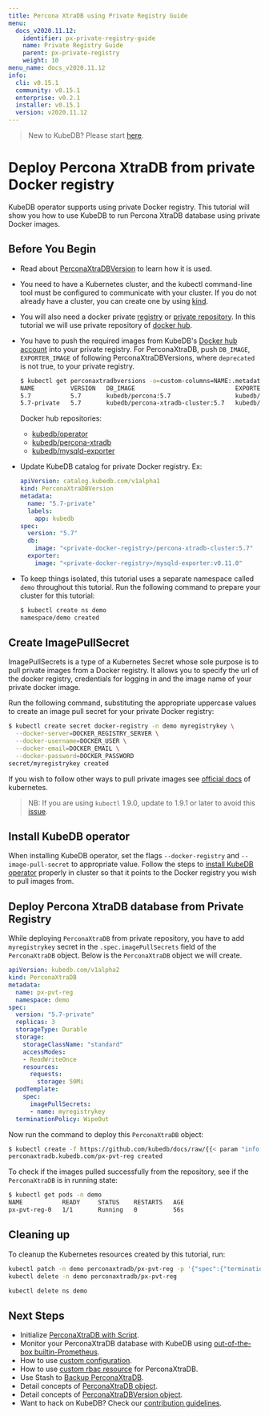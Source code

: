 ```yaml
---
title: Percona XtraDB using Private Registry Guide
menu:
  docs_v2020.11.12:
    identifier: px-private-registry-guide
    name: Private Registry Guide
    parent: px-private-registry
    weight: 10
menu_name: docs_v2020.11.12
info:
  cli: v0.15.1
  community: v0.15.1
  enterprise: v0.2.1
  installer: v0.15.1
  version: v2020.11.12
---
```


> New to KubeDB? Please start [here](/docs/v2020.11.12/README).

# Deploy Percona XtraDB from private Docker registry

KubeDB operator supports using private Docker registry. This tutorial will show you how to use KubeDB to run Percona XtraDB database using private Docker images.

## Before You Begin

- Read about [PerconaXtraDBVersion](/docs/v2020.11.12/guides/percona-xtradb/concepts/catalog) to learn how it is used.

- You need to have a Kubernetes cluster, and the kubectl command-line tool must be configured to communicate with your cluster. If you do not already have a cluster, you can create one by using [kind](https://kind.sigs.k8s.io/docs/user/quick-start/).

- You will also need a docker private [registry](https://docs.docker.com/registry/) or [private repository](https://docs.docker.com/docker-hub/repos/#private-repositories).  In this tutorial we will use private repository of [docker hub](https://hub.docker.com/).

- You have to push the required images from KubeDB's [Docker hub account](https://hub.docker.com/r/kubedb/) into your private registry. For PerconaXtraDB, push `DB_IMAGE`, `EXPORTER_IMAGE` of following PerconaXtraDBVersions, where `deprecated` is not true, to your private registry.

  ```bash
  $ kubectl get perconaxtradbversions -o=custom-columns=NAME:.metadata.name,VERSION:.spec.version,DB_IMAGE:.spec.db.image,EXPORTER_IMAGE:.spec.exporter.image,DEPRECATED:.spec.deprecated
  NAME          VERSION   DB_IMAGE                            EXPORTER_IMAGE                   DEPRECATED
  5.7           5.7       kubedb/percona:5.7                  kubedb/mysqld-exporter:v0.11.0   <none>
  5.7-private   5.7       kubedb/percona-xtradb-cluster:5.7   kubedb/mysqld-exporter:v0.11.0   <none>
  ```

  Docker hub repositories:

  - [kubedb/operator](https://hub.docker.com/r/kubedb/operator)
  - [kubedb/percona-xtradb](https://hub.docker.com/r/kubedb/percona-xtradb)
  - [kubedb/mysqld-exporter](https://hub.docker.com/r/kubedb/mysqld-exporter)

- Update KubeDB catalog for private Docker registry. Ex:

  ```yaml
  apiVersion: catalog.kubedb.com/v1alpha1
  kind: PerconaXtraDBVersion
  metadata:
    name: "5.7-private"
    labels:
      app: kubedb
  spec:
    version: "5.7"
    db:
      image: "<private-docker-registry>/percona-xtradb-cluster:5.7"
    exporter:
      image: "<private-docker-registry>/mysqld-exporter:v0.11.0"
  ```

- To keep things isolated, this tutorial uses a separate namespace called `demo` throughout this tutorial. Run the following command to prepare your cluster for this tutorial:

  ```bash
  $ kubectl create ns demo
  namespace/demo created
   ```

## Create ImagePullSecret

ImagePullSecrets is a type of a Kubernetes Secret whose sole purpose is to pull private images from a Docker registry. It allows you to specify the url of the docker registry, credentials for logging in and the image name of your private docker image.

Run the following command, substituting the appropriate uppercase values to create an image pull secret for your private Docker registry:

```bash
$ kubectl create secret docker-registry -n demo myregistrykey \
  --docker-server=DOCKER_REGISTRY_SERVER \
  --docker-username=DOCKER_USER \
  --docker-email=DOCKER_EMAIL \
  --docker-password=DOCKER_PASSWORD
secret/myregistrykey created
```

If you wish to follow other ways to pull private images see [official docs](https://kubernetes.io/docs/concepts/containers/images/) of kubernetes.

> NB: If you are using `kubectl` 1.9.0, update to 1.9.1 or later to avoid this [issue](https://github.com/kubernetes/kubernetes/issues/57427).

## Install KubeDB operator

When installing KubeDB operator, set the flags `--docker-registry` and `--image-pull-secret` to appropriate value. Follow the steps to [install KubeDB operator](/docs/v2020.11.12/setup/README) properly in cluster so that it points to the Docker registry you wish to pull images from.

## Deploy Percona XtraDB database from Private Registry

While deploying `PerconaXtraDB` from private repository, you have to add `myregistrykey` secret in the `.spec.imagePullSecrets` field of the `PerconaXtraDB` object.
Below is the `PerconaXtraDB` object we will create.

```yaml
apiVersion: kubedb.com/v1alpha2
kind: PerconaXtraDB
metadata:
  name: px-pvt-reg
  namespace: demo
spec:
  version: "5.7-private"
  replicas: 3
  storageType: Durable
  storage:
    storageClassName: "standard"
    accessModes:
    - ReadWriteOnce
    resources:
      requests:
        storage: 50Mi
  podTemplate:
    spec:
      imagePullSecrets:
      - name: myregistrykey
  terminationPolicy: WipeOut
```

Now run the command to deploy this `PerconaXtraDB` object:

```bash
$ kubectl create -f https://github.com/kubedb/docs/raw/{{< param "info.version" >}}/docs/examples/percona-xtradb/private-registry.yaml
perconaxtradb.kubedb.com/px-pvt-reg created
```

To check if the images pulled successfully from the repository, see if the `PerconaXtraDB` is in running state:

```bash
$ kubectl get pods -n demo
NAME           READY     STATUS    RESTARTS   AGE
px-pvt-reg-0   1/1       Running   0          56s
```

## Cleaning up

To cleanup the Kubernetes resources created by this tutorial, run:

```bash
kubectl patch -n demo perconaxtradb/px-pvt-reg -p '{"spec":{"terminationPolicy":"WipeOut"}}' --type="merge"
kubectl delete -n demo perconaxtradb/px-pvt-reg

kubectl delete ns demo
```

## Next Steps

- Initialize [PerconaXtraDB with Script](/docs/v2020.11.12/guides/percona-xtradb/initialization/using-script).
- Monitor your PerconaXtraDB database with KubeDB using [out-of-the-box builtin-Prometheus](/docs/v2020.11.12/guides/percona-xtradb/monitoring/using-builtin-prometheus).
- How to use [custom configuration](/docs/v2020.11.12/guides/percona-xtradb/configuration/using-config-file).
- How to use [custom rbac resource](/docs/v2020.11.12/guides/percona-xtradb/custom-rbac/using-custom-rbac) for PerconaXtraDB.
- Use Stash to [Backup PerconaXtraDB](/docs/v2020.11.12/guides/percona-xtradb/backup/stash).
- Detail concepts of [PerconaXtraDB object](/docs/v2020.11.12/guides/percona-xtradb/concepts/percona-xtradb).
- Detail concepts of [PerconaXtraDBVersion object](/docs/v2020.11.12/guides/percona-xtradb/concepts/catalog).
- Want to hack on KubeDB? Check our [contribution guidelines](/docs/v2020.11.12/CONTRIBUTING).
